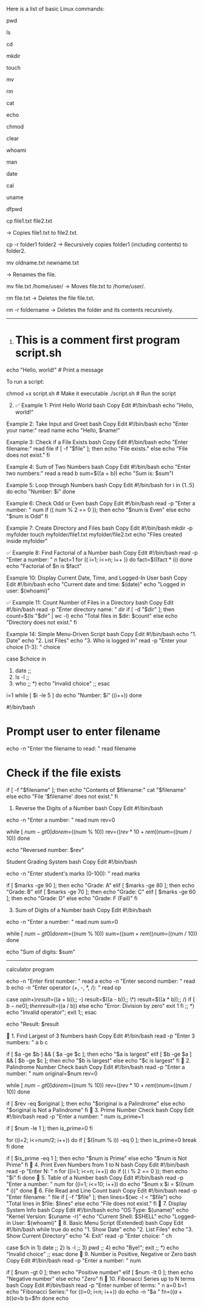 Here is a list of basic Linux commands:

pwd

ls

cd

mkdir

touch

mv

rm

cat

echo

chmod

clear

whoami

man

date

cal

uname

dfpwd

cp file1.txt file2.txt

→ Copies file1.txt to file2.txt.

cp -r folder1 folder2
→ Recursively copies folder1 (including contents) to folder2.


mv oldname.txt newname.txt

→ Renames the file.

mv file.txt /home/user/
→ Moves file.txt to /home/user/.


rm file.txt
→ Deletes the file file.txt.

rm -r foldername
→ Deletes the folder and its contents recursively.



---------------------------------
1) # This is a comment first program script.sh

echo "Hello, world!"  # Print a message

To run a script:

chmod +x script.sh     # Make it executable
./script.sh            # Run the script


2) ✅ Example 1: Print Hello World
bash
Copy
Edit
#!/bin/bash
echo "Hello, world!"



Example 2: Take Input and Greet
bash
Copy
Edit
#!/bin/bash
echo "Enter your name:"
read name
echo "Hello, $name!"



 Example 3: Check if a File Exists
bash
Copy
Edit
#!/bin/bash
echo "Enter filename:"
read file
if [ -f "$file" ]; then
  echo "File exists."
else
  echo "File does not exist."
fi




 Example 4: Sum of Two Numbers
bash
Copy
Edit
#!/bin/bash
echo "Enter two numbers:"
read a
read b
sum=$((a + b))
echo "Sum is: $sum"I

 Example 5: Loop through Numbers
bash
Copy
Edit
#!/bin/bash
for i in {1..5}
do
  echo "Number: $i"
done



 Example 6: Check Odd or Even
bash
Copy
Edit
#!/bin/bash
read -p "Enter a number: " num
if (( num % 2 == 0 )); then
  echo "$num is Even"
else
  echo "$num is Odd"
fi


 Example 7: Create Directory and Files
bash
Copy
Edit
#!/bin/bash
mkdir -p myfolder
touch myfolder/file1.txt myfolder/file2.txt
echo "Files created inside myfolder"



✅ Example 8: Find Factorial of a Number
bash
Copy
Edit
#!/bin/bash
read -p "Enter a number: " n
fact=1
for (( i=1; i<=n; i++ ))
do
  fact=$((fact * i))
done
echo "Factorial of $n is $fact"



Example 10: Display Current Date, Time, and Logged-In User
bash
Copy
Edit
#!/bin/bash
echo "Current date and time: $(date)"
echo "Logged in user: $(whoami)"


✅ Example 11: Count Number of Files in a Directory
bash
Copy
Edit
#!/bin/bash
read -p "Enter directory name: " dir
if [ -d "$dir" ]; then
  count=$(ls "$dir" | wc -l)
  echo "Total files in $dir: $count"
else
  echo "Directory does not exist."
fi



Example 14: Simple Menu-Driven Script
bash
Copy
Edit
#!/bin/bash
echo "1. Date"
echo "2. List Files"
echo "3. Who is logged in"
read -p "Enter your choice [1-3]: " choice

case $choice in
  1) date ;;
  2) ls -l ;;
  3) who ;;
  *) echo "Invalid choice" ;;
esac





i=1
while [ $i -le 5 ]
do
  echo "Number: $i"
  ((i++))
done



#!/bin/bash

# Prompt user to enter filename
echo -n "Enter the filename to read: "
read filename

# Check if the file exists
if [ -f "$filename" ]; then
    echo "Contents of $filename:"
    cat "$filename"
else
    echo "File '$filename' does not exist."
fi



1. Reverse the Digits of a Number
bash
Copy
Edit
#!/bin/bash

echo -n "Enter a number: "
read num
rev=0

while [ $num -gt 0 ]
do
    rem=$((num % 10))
    rev=$((rev * 10 + rem))
    num=$((num / 10))
done

echo "Reversed number: $rev"



Student Grading System
bash
Copy
Edit
#!/bin/bash

echo -n "Enter student's marks (0-100): "
read marks

if [ $marks -ge 90 ]; then
    echo "Grade: A"
elif [ $marks -ge 80 ]; then
    echo "Grade: B"
elif [ $marks -ge 70 ]; then
    echo "Grade: C"
elif [ $marks -ge 60 ]; then
    echo "Grade: D"
else
    echo "Grade: F (Fail)"
fi



 3. Sum of Digits of a Number
bash
Copy
Edit
#!/bin/bash

echo -n "Enter a number: "
read num
sum=0

while [ $num -gt 0 ]
do
    rem=$((num % 10))
    sum=$((sum + rem))
    num=$((num / 10))
done

echo "Sum of digits: $sum"

-----------------------------------------------------------------
calculator program

echo -n "Enter first number: "
read a
echo -n "Enter second number: "
read b
echo -n "Enter operator (+, -, *, /): "
read op

case $op in
    +) result=$((a + b));;
    -) result=$((a - b));;
    \*) result=$((a * b));;
    /) 
        if [ $b -ne 0 ]; then
            result=$((a / b))
        else
            echo "Error: Division by zero"
            exit 1
        fi
        ;;
    *) echo "Invalid operator"; exit 1;;
esac

echo "Result: $result

📌 1. Find Largest of 3 Numbers
bash
Copy
Edit
#!/bin/bash
read -p "Enter 3 numbers: " a b c

if [ $a -ge $b ] && [ $a -ge $c ]; then
  echo "$a is largest"
elif [ $b -ge $a ] && [ $b -ge $c ]; then
  echo "$b is largest"
else
  echo "$c is largest"
fi
📌 2. Palindrome Number Check
bash
Copy
Edit
#!/bin/bash
read -p "Enter a number: " num
original=$num
rev=0

while [ $num -gt 0 ]
do
  rem=$((num % 10))
  rev=$((rev * 10 + rem))
  num=$((num / 10))
done

if [ $rev -eq $original ]; then
  echo "$original is a Palindrome"
else
  echo "$original is Not a Palindrome"
fi
📌 3. Prime Number Check
bash
Copy
Edit
#!/bin/bash
read -p "Enter a number: " num
is_prime=1

if [ $num -le 1 ]; then
  is_prime=0
fi

for ((i=2; i<=num/2; i++))
do
  if [ $((num % i)) -eq 0 ]; then
    is_prime=0
    break
  fi
done

if [ $is_prime -eq 1 ]; then
  echo "$num is Prime"
else
  echo "$num is Not Prime"
fi
📌 4. Print Even Numbers from 1 to N
bash
Copy
Edit
#!/bin/bash
read -p "Enter N: " n
for ((i=1; i<=n; i++))
do
  if (( i % 2 == 0 )); then
    echo "$i"
  fi
done
📌 5. Table of a Number
bash
Copy
Edit
#!/bin/bash
read -p "Enter a number: " num
for ((i=1; i<=10; i++))
do
  echo "$num x $i = $((num * i))"
done
📌 6. File Read and Line Count
bash
Copy
Edit
#!/bin/bash
read -p "Enter filename: " file
if [ -f "$file" ]; then
  lines=$(wc -l < "$file")
  echo "Total lines in $file: $lines"
else
  echo "File does not exist."
fi
📌 7. Display System Info
bash
Copy
Edit
#!/bin/bash
echo "OS Type: $(uname)"
echo "Kernel Version: $(uname -r)"
echo "Current Shell: $SHELL"
echo "Logged-in User: $(whoami)"
📌 8. Basic Menu Script (Extended)
bash
Copy
Edit
#!/bin/bash
while true
do
  echo "1. Show Date"
  echo "2. List Files"
  echo "3. Show Current Directory"
  echo "4. Exit"
  read -p "Enter choice: " ch

  case $ch in
    1) date ;;
    2) ls -l ;;
    3) pwd ;;
    4) echo "Bye!"; exit ;;
    *) echo "Invalid choice" ;;
  esac
done
📌 9. Number is Positive, Negative or Zero
bash
Copy
Edit
#!/bin/bash
read -p "Enter a number: " num

if [ $num -gt 0 ]; then
  echo "Positive number"
elif [ $num -lt 0 ]; then
  echo "Negative number"
else
  echo "Zero"
fi
📌 10. Fibonacci Series up to N terms
bash
Copy
Edit
#!/bin/bash
read -p "Enter number of terms: " n
a=0
b=1
echo "Fibonacci Series:"
for ((i=0; i<n; i++))
do
  echo -n "$a "
  fn=$((a + b))
  a=$b
  b=$fn
done
echo
